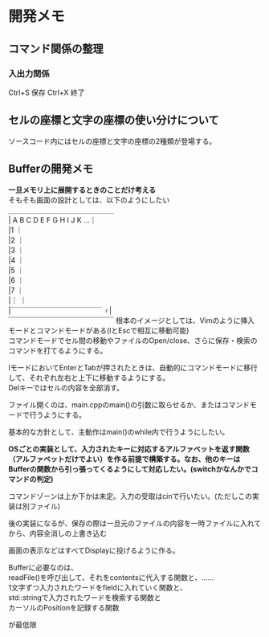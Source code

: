 # 開発メモ
## コマンド関係の整理
### 入出力関係
Ctrl+S 保存
Ctrl+X 終了

## セルの座標と文字の座標の使い分けについて
ソースコード内にはセルの座標と文字の座標の2種類が登場する。

## Bufferの開発メモ
__一旦メモリ上に展開するときのことだけ考える__  
そもそも画面の設計としては、以下のようにしたい  
＿＿＿＿＿＿＿＿＿＿＿＿＿＿＿  
| A B C D E F G H I J K ...｜  
|1                         ｜  
|2                         ｜  
|3                         ｜  
|4                         ｜  
|5                         ｜  
|6                         ｜  
|7                         ｜  
|︙                        ｜  
|￣￣￣￣￣￣￣￣￣￣￣￣￣ ♀|  
￣￣￣￣￣￣￣￣￣￣￣￣￣￣￣
根本のイメージとしては、Vimのように挿入モードとコマンドモードがある(IとEscで相互に移動可能)  
コマンドモードでセル間の移動やファイルのOpen/close、さらに保存・検索のコマンドを打てるようにする。  

IモードにおいてEnterとTabが押されたときは、自動的にコマンドモードに移行して、それぞれ左右と上下に移動するようにする。  
Delキーではセルの内容を全部消す。  

ファイル開くのは、main.cppのmain()の引数に取らせるか、またはコマンドモードで行うようにする。  

基本的な方針として、主動作はmain()のwhile内で行うようにしたい。  

__OSごとの実装として、入力されたキーに対応するアルファベットを返す関数（アルファベットだけでよい）を作る前提で構築する。なお、他のキーはBufferの関数から引っ張ってくるようにして対応したい。(switchかなんかでコマンドの判定)__  

コマンドゾーンは上か下かは未定。入力の受取はcinで行いたい。(ただしこの実装は別ファイル)  

後の実装になるが、保存の際は一旦元のファイルの内容を一時ファイルに入れてから、内容全消しの上書き込む  

画面の表示などはすべてDisplayに投げるように作る。

Bufferに必要なのは、  
readFile()を呼び出して、それをcontentsに代入する関数と、......  
1文字ずつ入力されたワードをfieldに入れていく関数と、  
std::stringで入力されたワードを検索する関数と  
カーソルのPositionを記録する関数  

が最低限
